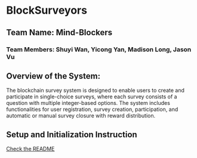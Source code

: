 # BlockSurveyors
## Team Name: Mind-Blockers
### Team Members: Shuyi Wan, Yicong Yan, Madison Long, Jason Vu

## Overview of the System:
The blockchain survey system is designed to enable users to create and participate in single-choice surveys, where each survey consists of a question with multiple integer-based options. The system includes functionalities for user registration, survey creation, participation, and automatic or manual survey closure with reward distribution.

## Setup and Initialization Instruction
[Check the README](https://github.com/madisonlong1/cs190j-final-project/blob/main/BlockSurveyors/README.md)
